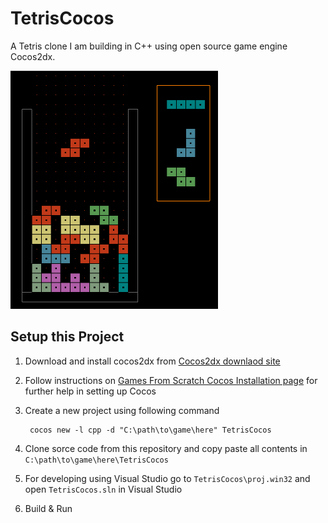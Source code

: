 # TetrisCocos
A Tetris clone I am building in C++ using open source game engine Cocos2dx.

![TetrisCocos screenshot](Screenshots/with-bucket.png)

Setup this Project
--------------------
1. Download and install cocos2dx from [Cocos2dx downlaod site](http://www.cocos2d-x.org/filedown/cocos2d-x-3.16.zip)
2. Follow instructions on [Games From Scratch Cocos Installation page](http://www.gamefromscratch.com/post/2014/09/29/Cocos2D-x-Tutorial-Series-Installation-Creating-a-Project-and-Hello-World.aspx) for further help in setting up Cocos
3. Create a new project using following command
        
        cocos new -l cpp -d "C:\path\to\game\here" TetrisCocos
        
4. Clone sorce code from this repository and copy paste all contents in `C:\path\to\game\here\TetrisCocos`
        
5. For developing using Visual Studio go to `TetrisCocos\proj.win32` and open `TetrisCocos.sln` in Visual Studio
6. Build & Run
